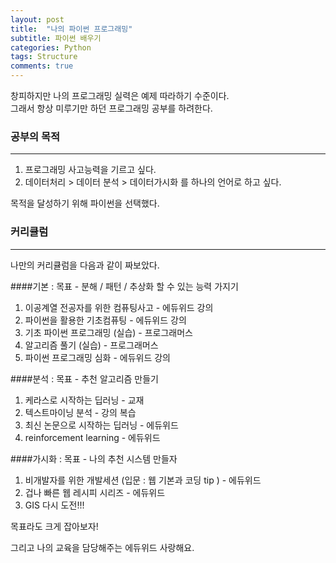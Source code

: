 ```yaml
---
layout: post
title:  "나의 파이썬 프로그래밍"
subtitle: 파이썬 배우기   
categories: Python
tags: Structure
comments: true
---
```


창피하지만 나의 프로그래밍 실력은 예제 따라하기 수준이다.  
그래서 항상 미루기만 하던 프로그래밍 공부를 하려한다.

### 공부의 목적
----

1. 프로그래밍 사고능력을 기르고 싶다.
2. 데이터처리 > 데이터 분석 > 데이터가시화 를 하나의 언어로 하고 싶다.

목적을 달성하기 위해 파이썬을 선택했다.

### 커리큘럼
---
나만의 커리큘럼을 다음과 같이 짜보았다.

####기본 : 목표 - 분해 / 패턴 / 추상화 할 수 있는 능력 가지기
1. 이공계열 전공자를 위한 컴퓨팅사고 - 에듀위드 강의
2. 파이썬을 활용한 기초컴퓨팅 - 에듀위드 강의
3. 기초 파이썬 프로그래밍 (실습) - 프로그래머스
4. 알고리즘 풀기 (실습) - 프로그래머스
5. 파이썬 프로그래밍 심화 - 에듀위드 강의

####분석 : 목표 - 추천 알고리즘 만들기  
1. 케라스로 시작하는 딥러닝 - 교재
2. 텍스트마이닝 분석 - 강의 복습
3. 최신 논문으로 시작하는 딥러닝 - 에듀위드
4. reinforcement learning - 에듀위드


####가시화 : 목표 - 나의 추천 시스템 만들자
1. 비개발자를 위한 개발세션 (입문 : 웹 기본과 코딩 tip ) - 에듀위드
2. 겁나 빠른 웹 레시피 시리즈 - 에듀위드
3. GIS 다시 도전!!!


목표라도 크게 잡아보자!

그리고 나의 교육을 담당해주는 에듀위드 사랑해요.
